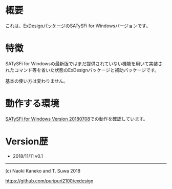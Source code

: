 # 概要

これは、[ExDesignパッケージ](https://github.com/puripuri2100/exdesign)のSATySFi for Windowsバージョンです。

# 特徴

SATySFi for Windowsの最新版ではまだ提供されていない機能を用いて実装されたコマンド等を省いた状態のExDesignパッケージと補助パッケージです。

基本の使い方は変わりません。

# 動作する環境

[SATySFi for Windows Version 20180708](https://github.com/qnighy/satysfi-cross-windows/releases/tag/20180708)での動作を確認しています。

# Version歴

- 2018/11/11 v0.1

---

(c) Naoki Kaneko and T. Suwa 2018

https://github.com/puripuri2100/exdesign